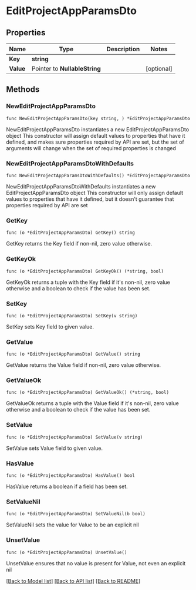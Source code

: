 # EditProjectAppParamsDto

## Properties

Name | Type | Description | Notes
------------ | ------------- | ------------- | -------------
**Key** | **string** |  | 
**Value** | Pointer to **NullableString** |  | [optional] 

## Methods

### NewEditProjectAppParamsDto

`func NewEditProjectAppParamsDto(key string, ) *EditProjectAppParamsDto`

NewEditProjectAppParamsDto instantiates a new EditProjectAppParamsDto object
This constructor will assign default values to properties that have it defined,
and makes sure properties required by API are set, but the set of arguments
will change when the set of required properties is changed

### NewEditProjectAppParamsDtoWithDefaults

`func NewEditProjectAppParamsDtoWithDefaults() *EditProjectAppParamsDto`

NewEditProjectAppParamsDtoWithDefaults instantiates a new EditProjectAppParamsDto object
This constructor will only assign default values to properties that have it defined,
but it doesn't guarantee that properties required by API are set

### GetKey

`func (o *EditProjectAppParamsDto) GetKey() string`

GetKey returns the Key field if non-nil, zero value otherwise.

### GetKeyOk

`func (o *EditProjectAppParamsDto) GetKeyOk() (*string, bool)`

GetKeyOk returns a tuple with the Key field if it's non-nil, zero value otherwise
and a boolean to check if the value has been set.

### SetKey

`func (o *EditProjectAppParamsDto) SetKey(v string)`

SetKey sets Key field to given value.


### GetValue

`func (o *EditProjectAppParamsDto) GetValue() string`

GetValue returns the Value field if non-nil, zero value otherwise.

### GetValueOk

`func (o *EditProjectAppParamsDto) GetValueOk() (*string, bool)`

GetValueOk returns a tuple with the Value field if it's non-nil, zero value otherwise
and a boolean to check if the value has been set.

### SetValue

`func (o *EditProjectAppParamsDto) SetValue(v string)`

SetValue sets Value field to given value.

### HasValue

`func (o *EditProjectAppParamsDto) HasValue() bool`

HasValue returns a boolean if a field has been set.

### SetValueNil

`func (o *EditProjectAppParamsDto) SetValueNil(b bool)`

 SetValueNil sets the value for Value to be an explicit nil

### UnsetValue
`func (o *EditProjectAppParamsDto) UnsetValue()`

UnsetValue ensures that no value is present for Value, not even an explicit nil

[[Back to Model list]](../README.md#documentation-for-models) [[Back to API list]](../README.md#documentation-for-api-endpoints) [[Back to README]](../README.md)


